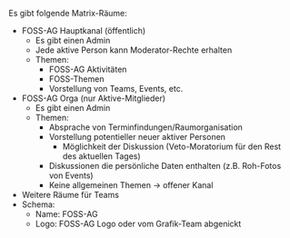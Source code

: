 Es gibt folgende Matrix-Räume:
- FOSS-AG Hauptkanal (öffentlich)
  - Es gibt einen Admin
  - Jede aktive Person kann Moderator-Rechte erhalten
  - Themen:
    - FOSS-AG Aktivitäten
    - FOSS-Themen
    - Vorstellung von Teams, Events, etc.
- FOSS-AG Orga (nur Aktive-Mitglieder)
  - Es gibt einen Admin
  - Themen:
    - Absprache von Terminfindungen/Raumorganisation
    - Vorstellung potentieller neuer aktiver Personen
      - Möglichkeit der Diskussion (Veto-Moratorium für den Rest des aktuellen Tages)
    - Diskussionen die persönliche Daten enthalten (z.B. Roh-Fotos von Events)
    - Keine allgemeinen Themen -> offener Kanal
- Weitere Räume für Teams
- Schema:
  - Name: FOSS-AG <Titel>
  - Logo: FOSS-AG Logo oder vom Grafik-Team abgenickt
